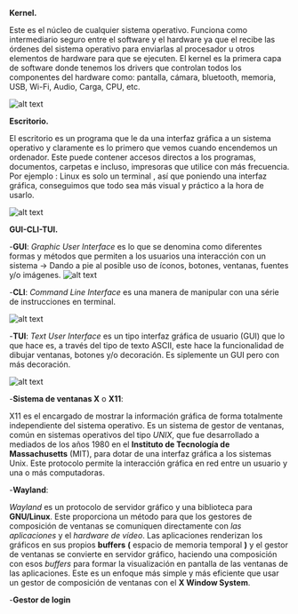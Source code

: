 **Kernel.**

Este es el núcleo de cualquier sistema operativo. Funciona como intermediario seguro entre el software y el hardware ya que el
recibe las órdenes del sistema operativo para enviarlas al procesador u otros elementos de hardware para que se ejecuten.
El kernel es la primera capa de software donde tenemos los drivers que controlan todos los componentes del hardware como: pantalla, cámara, bluetooth, memoria, USB, Wi-Fi, Audio, Carga, CPU, etc. 

![alt text](https://upload.wikimedia.org/wikipedia/commons/thumb/8/8f/Kernel_Layout.svg/380px-Kernel_Layout.svg.png)

**Escritorio.**

El escritorio es un programa que le da una interfaz gráfica a un sistema operativo y claramente es lo primero que vemos cuando encendemos un ordenador.
Este puede contener accesos directos a los programas, documentos, carpetas e incluso, impresoras que utilice con más frecuencia. 
Por ejemplo : Linux es solo un terminal , así que poniendo una interfaz gráfica, conseguimos que todo sea más visual y práctico 
a la hora de usarlo.

![alt text](https://ednitapr.files.wordpress.com/2008/11/escritorio_win_xp.jpg)

**GUI-CLI-TUI.**
 
 -**GUI**: *Graphic User Interface* es lo que se denomina como diferentes formas y métodos que permiten a los usuarios una interacción con un sistema -> Dando a pie al posible uso de íconos, botones, ventanas, fuentes y/o imágenes.
 ![alt text](http://netdna.webdesignerdepot.com/uploads/2009/03/nextstep-1.jpg)
 
 -**CLI**: *Command Line Interface* es una manera de manipular con una série de instrucciones en terminal.
 
 ![alt text](http://toolscenter.lenovofiles.com/help/topic/uxspi_lenovo/cli2.jpg)
 
 -**TUI**: *Text User Interface* es un tipo interfaz gráfica de usuario (GUI) que lo que hace es, a través del tipo de texto ASCII, este hace la funcionalidad de dibujar ventanas,  botones y/o decoración. Es siplemente un GUI pero con más decoración.
 
 ![alt text](https://upload.wikimedia.org/wikipedia/en/thumb/f/f1/Synchronet.png/300px-Synchronet.png)
 
 
-**Sistema de ventanas X** o **X11**:

X11 es el encargado de mostrar la información gráfica de forma totalmente independiente del sistema operativo. 
Es un sistema de gestor de ventanas, común en sistemas operativos del tipo *UNIX*, que fue desarrollado a mediados de los años 1980 en el **Instituto de Tecnología de Massachusetts** (MIT), para dotar de una interfaz gráfica a los sistemas Unix. Este protocolo permite la interacción gráfica en red entre un usuario y una o más computadoras.


-**Wayland**:

*Wayland* es un protocolo de servidor gráfico y una biblioteca para **GNU/Linux**.
Este proporciona un método para que los gestores de composición de ventanas se comuniquen directamente con *las aplicaciones* y el *hardware de vídeo*. Las aplicaciones renderizan los gráficos en sus propios **buffers** **(** espacio de memoria temporal **)** y el gestor de ventanas se convierte en servidor gráfico, haciendo una composición con esos *buffers* para formar la visualización en pantalla de las ventanas de las aplicaciones. Este es un enfoque más simple y más eficiente que usar un gestor de composición de ventanas con el **X Window System**.


-**Gestor de login**
